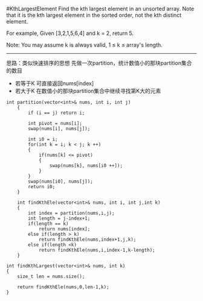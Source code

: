 #KthLargestElement
Find the kth largest element in an unsorted array. 
Note that it is the kth largest element in the sorted order, not the kth distinct element.

For example,
Given [3,2,1,5,6,4] and k = 2, return 5.

Note: 
You may assume k is always valid, 1 ≤ k ≤ array's length.


---





思路：类似快速排序的思想
先做一次partition，统计数值小的那块partition集合的数目
* 若等于K 可直接返回nums[index]
* 若大于K 在数值小的那块partition集合中继续寻找第K大的元素

```
int partition(vector<int>& nums, int i, int j)
    {
        if (i == j) return i;

        int pivot = nums[i];
        swap(nums[i], nums[j]);

        int i0 = i;
        for(int k = i; k < j; k ++)
        {
            if(nums[k] <= pivot)
            {
                swap(nums[k], nums[i0 ++]);
            }
        }
        swap(nums[i0], nums[j]);
        return i0;
    }
    
    int findKthEle(vector<int>& nums, int i, int j,int k)
    {
        int index = partition(nums,i,j);
        int length = j-index+1;
        if(length == k)
            return nums[index];
        else if(length > k)
            return findKthEle(nums,index+1,j,k);
        else if(length <k)
            return findKthEle(nums,i,index-1,k-length);
    }
    
int findKthLargest(vector<int>& nums, int k) 
{
    size_t len = nums.size();

    return findKthEle(nums,0,len-1,k);
}
```